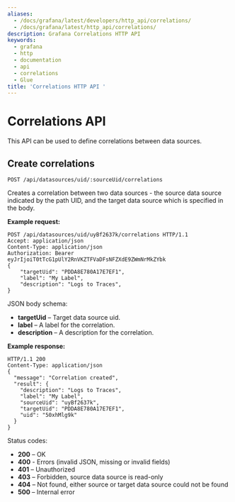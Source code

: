```yaml
---
aliases:
  - /docs/grafana/latest/developers/http_api/correlations/
  - /docs/grafana/latest/http_api/correlations/
description: Grafana Correlations HTTP API
keywords:
  - grafana
  - http
  - documentation
  - api
  - correlations
  - Glue
title: 'Correlations HTTP API '
---
```


# Correlations API

This API can be used to define correlations between data sources.

## Create correlations

`POST /api/datasources/uid/:sourceUid/correlations`

Creates a correlation between two data sources - the source data source indicated by the path UID, and the target data source which is specified in the body.

**Example request:**

```http
POST /api/datasources/uid/uyBf2637k/correlations HTTP/1.1
Accept: application/json
Content-Type: application/json
Authorization: Bearer eyJrIjoiT0tTcG1pUlY2RnVKZTFVaDFsNFZXdE9ZWmNrMkZYbk
{
	"targetUid": "PDDA8E780A17E7EF1",
	"label": "My Label",
	"description": "Logs to Traces",
}
```

JSON body schema:

- **targetUid** – Target data source uid.
- **label** – A label for the correlation.
- **description** – A description for the correlation.

**Example response:**

```http
HTTP/1.1 200
Content-Type: application/json
{
  "message": "Correlation created",
  "result": {
    "description": "Logs to Traces",
    "label": "My Label",
    "sourceUid": "uyBf2637k",
    "targetUid": "PDDA8E780A17E7EF1",
    "uid": "50xhMlg9k"
  }
}
```

Status codes:

- **200** – OK
- **400** - Errors (invalid JSON, missing or invalid fields)
- **401** – Unauthorized
- **403** – Forbidden, source data source is read-only
- **404** – Not found, either source or target data source could not be found
- **500** – Internal error
